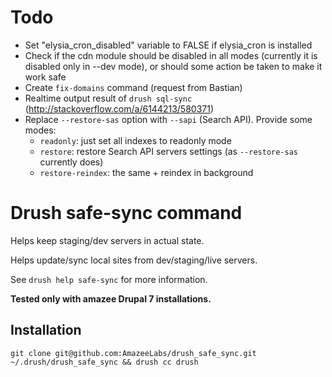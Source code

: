 # Todo

- Set "elysia_cron_disabled" variable to FALSE if elysia_cron is installed
- Check if the cdn module should be disabled in all modes (currently it is disabled only in --dev mode), or should some action be taken to make it work safe
- Create `fix-domains` command (request from Bastian)
- Realtime output result of `drush sql-sync` (http://stackoverflow.com/a/6144213/580371)
- Replace `--restore-sas` option with `--sapi` (Search API). Provide some modes:
  - `readonly`: just set all indexes to readonly mode
  - `restore`: restore Search API servers settings (as `--restore-sas` currently does)
  - `restore-reindex`: the same + reindex in background

# Drush safe-sync command

Helps keep staging/dev servers in actual state.

Helps update/sync local sites from dev/staging/live servers.

See `drush help safe-sync` for more information.

**Tested only with amazee Drupal 7 installations.**

## Installation

    git clone git@github.com:AmazeeLabs/drush_safe_sync.git ~/.drush/drush_safe_sync && drush cc drush
